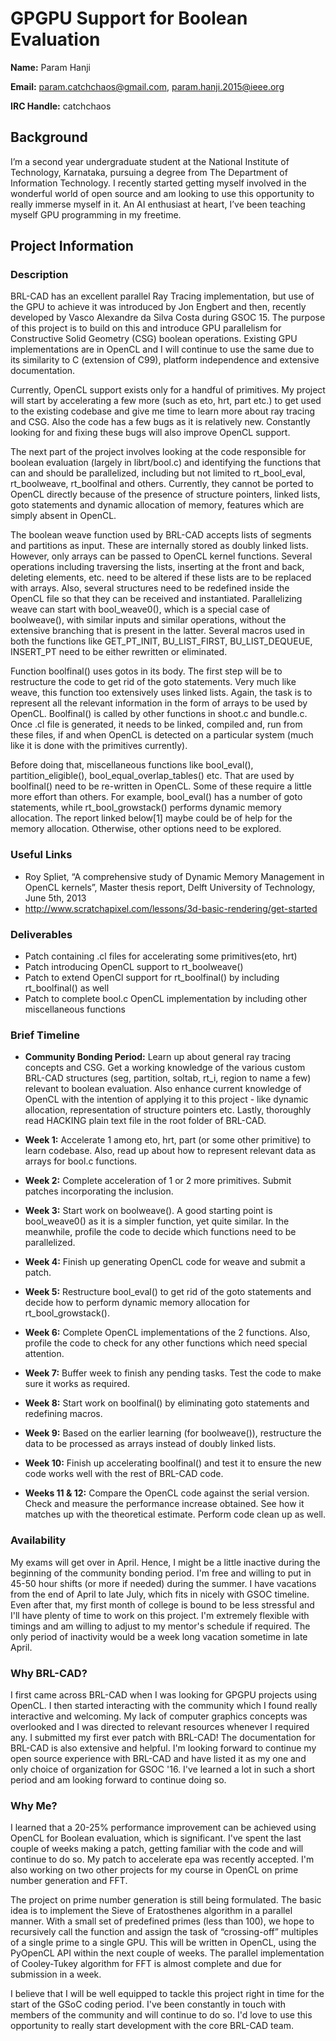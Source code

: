 # GPGPU Support for Boolean Evaluation

**Name:** Param Hanji

**Email:** param.catchchaos@gmail.com, param.hanji.2015@ieee.org

**IRC Handle:** catchchaos

## Background

I’m a second year undergraduate student at the National Institute of
Technology, Karnataka, pursuing a degree from The Department of
Information Technology. I recently started getting myself involved in
the wonderful world of open source and am looking to use this
opportunity to really immerse myself in it. An AI enthusiast at heart,
I’ve been teaching myself GPU programming in my freetime.

## Project Information

### Description

BRL-CAD has an excellent parallel Ray Tracing implementation, but use of
the GPU to achieve it was introduced by Jon Engbert and then, recently
developed by Vasco Alexandre da Silva Costa during GSOC 15. The purpose
of this project is to build on this and introduce GPU parallelism for
Constructive Solid Geometry (CSG) boolean operations. Existing GPU
implementations are in OpenCL and I will continue to use the same due to
its similarity to C (extension of C99), platform independence and
extensive documentation.

Currently, OpenCL support exists only for a handful of primitives. My
project will start by accelerating a few more (such as eto, hrt, part
etc.) to get used to the existing codebase and give me time to learn
more about ray tracing and CSG. Also the code has a few bugs as it is
relatively new. Constantly looking for and fixing these bugs will also
improve OpenCL support.

The next part of the project involves looking at the code responsible
for boolean evaluation (largely in librt/bool.c) and identifying the
functions that can and should be parallelized, including but not limited
to rt_bool_eval, rt_boolweave, rt_boolfinal and others. Currently,
they cannot be ported to OpenCL directly because of the presence of
structure pointers, linked lists, goto statements and dynamic allocation
of memory, features which are simply absent in OpenCL.

The boolean weave function used by BRL-CAD accepts lists of segments and
partitions as input. These are internally stored as doubly linked lists.
However, only arrays can be passed to OpenCL kernel functions. Several
operations including traversing the lists, inserting at the front and
back, deleting elements, etc. need to be altered if these lists are to
be replaced with arrays. Also, several structures need to be redefined
inside the OpenCL file so that they can be received and instantiated.
Parallelizing weave can start with bool_weave0(), which is a special
case of boolweave(), with similar inputs and similar operations, without
the extensive branching that is present in the latter. Several macros
used in both the functions like GET_PT_INIT, BU_LIST_FIRST,
BU_LIST_DEQUEUE, INSERT_PT need to be either rewritten or eliminated.

Function boolfinal() uses gotos in its body. The first step will be to
restructure the code to get rid of the goto statements. Very much like
weave, this function too extensively uses linked lists. Again, the task
is to represent all the relevant information in the form of arrays to be
used by OpenCL. Boolfinal() is called by other functions in shoot.c and
bundle.c. Once .cl file is generated, it needs to be linked, compiled
and, run from these files, if and when OpenCL is detected on a
particular system (much like it is done with the primitives currently).

Before doing that, miscellaneous functions like bool_eval(),
partition_eligible(), bool_equal_overlap_tables() etc. That are used
by boolfinal() need to be re-written in OpenCL. Some of these require a
little more effort than others. For example, bool_eval() has a number
of goto statements, while rt_bool_growstack() performs dynamic memory
allocation. The report linked below\[1\] maybe could be of help for the
memory allocation. Otherwise, other options need to be explored.

### Useful Links

-   Roy Spliet, “A comprehensive study of Dynamic Memory Management in
    OpenCL kernels”, Master thesis report, Delft University of
    Technology, June 5th, 2013
-   <http://www.scratchapixel.com/lessons/3d-basic-rendering/get-started>

### Deliverables

-   Patch containing .cl files for accelerating some primitives(eto,
    hrt)
-   Patch introducing OpenCL support to rt_boolweave()
-   Patch to extend OpenCl support for rt_boolfinal() by including
    rt_boolfinal() as well
-   Patch to complete bool.c OpenCL implementation by including other
    miscellaneous functions

### Brief Timeline

-   **Community Bonding Period:** Learn up about general ray tracing
    concepts and CSG. Get a working knowledge of the various custom
    BRL-CAD structures (seg, partition, soltab, rt_i, region to name a
    few) relevant to boolean evaluation. Also enhance current knowledge
    of OpenCL with the intention of applying it to this project - like
    dynamic allocation, representation of structure pointers etc.
    Lastly, thoroughly read HACKING plain text file in the root folder
    of BRL-CAD.

<!-- -->

-   **Week 1:** Accelerate 1 among eto, hrt, part (or some other
    primitive) to learn codebase. Also, read up about how to represent
    relevant data as arrays for bool.c functions.

<!-- -->

-   **Week 2:** Complete acceleration of 1 or 2 more primitives. Submit
    patches incorporating the inclusion.

<!-- -->

-   **Week 3:** Start work on boolweave(). A good starting point is
    bool_weave0() as it is a simpler function, yet quite similar. In
    the meanwhile, profile the code to decide which functions need to be
    parallelized.

<!-- -->

-   **Week 4:** Finish up generating OpenCL code for weave and submit a
    patch.

<!-- -->

-   **Week 5:** Restructure bool_eval() to get rid of the goto
    statements and decide how to perform dynamic memory allocation for
    rt_bool_growstack().

<!-- -->

-   **Week 6:** Complete OpenCL implementations of the 2 functions.
    Also, profile the code to check for any other functions which need
    special attention.

<!-- -->

-   **Week 7:** Buffer week to finish any pending tasks. Test the code
    to make sure it works as required.

<!-- -->

-   **Week 8:** Start work on boolfinal() by eliminating goto statements
    and redefining macros.

<!-- -->

-   **Week 9:** Based on the earlier learning (for boolweave()),
    restructure the data to be processed as arrays instead of doubly
    linked lists.

<!-- -->

-   **Week 10:** Finish up accelerating boolfinal() and test it to
    ensure the new code works well with the rest of BRL-CAD code.

<!-- -->

-   **Weeks 11 & 12:** Compare the OpenCL code against the serial
    version. Check and measure the performance increase obtained. See
    how it matches up with the theoretical estimate. Perform code clean
    up as well.

### Availability

My exams will get over in April. Hence, I might be a little inactive
during the beginning of the community bonding period. I'm free and
willing to put in 45-50 hour shifts (or more if needed) during the
summer. I have vacations from the end of April to late July, which fits
in nicely with GSOC timeline. Even after that, my first month of college
is bound to be less stressful and I'll have plenty of time to work on
this project. I'm extremely flexible with timings and am willing to
adjust to my mentor's schedule if required. The only period of
inactivity would be a week long vacation sometime in late April.

### Why BRL-CAD?

I first came across BRL-CAD when I was looking for GPGPU projects using
OpenCL. I then started interacting with the community which I found
really interactive and welcoming. My lack of computer graphics concepts
was overlooked and I was directed to relevant resources whenever I
required any. I submitted my first ever patch with BRL-CAD! The
documentation for BRL-CAD is also extensive and helpful. I'm looking
forward to continue my open source experience with BRL-CAD and have
listed it as my one and only choice of organization for GSOC '16. I've
learned a lot in such a short period and am looking forward to continue
doing so.

### Why Me?

I learned that a 20-25% performance improvement can be achieved using
OpenCL for Boolean evaluation, which is significant. I've spent the last
couple of weeks making a patch, getting familiar with the code and will
continue to do so. My patch to accelerate epa was recently accepted. I'm
also working on two other projects for my course in OpenCL on prime
number generation and FFT.

The project on prime number generation is still being formulated. The
basic idea is to implement the Sieve of Eratosthenes algorithm in a
parallel manner. With a small set of predefined primes (less than 100),
we hope to recursively call the function and assign the task of
“crossing-off” multiples of a single prime to a single GPU. This will be
written in OpenCL, using the PyOpenCL API within the next couple of
weeks. The parallel implementation of Cooley-Tukey algorithm for FFT is
almost complete and due for submission in a week.

I believe that I will be well equipped to tackle this project right in
time for the start of the GSoC coding period. I've been constantly in
touch with members of the community and will continue to do so. I'd love
to use this opportunity to really start development with the core
BRL-CAD team.